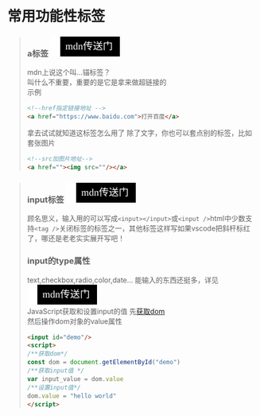 # 常用功能性标签
>### a标签 [![mdn%E4%BC%A0%E9%80%81%E9%97%A8](../../icon/mdn传送门.svg)](https://developer.mozilla.org/zh-CN/docs/Web/HTML/Element/a)
>mdn上说这个叫...锚标签？  
>叫什么不重要，重要的是它是拿来做超链接的  
>示例
>```html
><!--href指定链接地址 -->
><a href="https://www.baidu.com">打开百度</a>
>```
>拿去试试就知道这标签怎么用了
>除了文字，你也可以套点别的标签，比如套张图片
>```html
><!--src加图片地址-->
><a href=""><img src=""/></a>
>```
>

>### input标签 [![mdn%E4%BC%A0%E9%80%81%E9%97%A8](../../icon/mdn传送门.svg)](https://developer.mozilla.org/zh-CN/docs/Web/HTML/Element/Input)
>顾名思义，输入用的可以写成`<input></input>`或`<input />`html中少数支持`<tag />`关闭标签的标签之一，其他标签这样写如果vscode把斜杆标红了，哪还是老老实实展开写吧！
>### input的type属性
>text,checkbox,radio,color,date...
>能输入的东西还挺多，详见 [![mdn%E4%BC%A0%E9%80%81%E9%97%A8](../../icon/mdn传送门.svg)](https://developer.mozilla.org/zh-CN/docs/Web/HTML/Element/input)  
>JavaScript获取和设置input的值
>先[获取dom](../javascript/README.md#javascript获取html元素的操作对象dom)  
>然后操作dom对象的value属性
>```html
><input id="demo"/>
><script>
>/**获取dom*/
>const dom = document.getElementById("demo")
>/**获取input值 */
>var input_value = dom.value
>/**设置input值*/
>dom.value = "hello world"
></script>
>```

